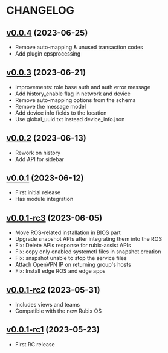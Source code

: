 # CHANGELOG

## [v0.0.4](https://github.com/NubeIO/rubix-os/tree/v0.0.4) (2023-06-25)

- Remove auto-mapping & unused transaction codes
- Add plugin cpsprocessing

## [v0.0.3](https://github.com/NubeIO/rubix-os/tree/v0.0.3) (2023-06-21)

- Improvements: role base auth and auth error message
- Add history_enable flag in network and device
- Remove auto-mapping options from the schema
- Remove the message model
- Add device info fields to the location
- Use global_uuid.txt instead device_info.json

## [v0.0.2](https://github.com/NubeIO/rubix-os/tree/v0.0.2) (2023-06-13)

- Rework on history
- Add API for sidebar

## [v0.0.1](https://github.com/NubeIO/rubix-os/tree/v0.0.1) (2023-06-12)

- First initial release
- Has module integration

## [v0.0.1-rc3](https://github.com/NubeIO/rubix-os/tree/v0.0.1-rc3) (2023-06-05)

- Move ROS-related installation in BIOS part
- Upgrade snapshot APIs after integrating them into the ROS
- Fix: Delete APIs response for rubix-assist APIs
- Fix: copy only enabled systemctl files in snapshot creation
- Fix: snapshot unable to stop the service files
- Attach OpenVPN IP on returning group's hosts
- Fix: Install edge ROS and edge apps

## [v0.0.1-rc2](https://github.com/NubeIO/rubix-os/tree/v0.0.1-rc2) (2023-05-31)

- Includes views and teams
- Compatible with the new Rubix OS

## [v0.0.1-rc1](https://github.com/NubeIO/rubix-os/tree/v0.0.1-rc1) (2023-05-23)

- First RC release